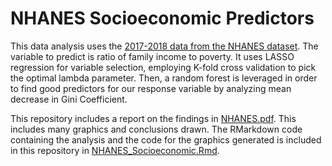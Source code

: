 # NHANES Socioeconomic Predictors

This data analysis uses the [2017-2018 data from the NHANES dataset](https://github.com/micdwill/NHANES-Socioeconomic-Predictors/blob/master/DEMO_J.XPT).
The variable to predict is ratio of family income to poverty. It uses LASSO regression for variable selection, employing K-fold cross validation to pick the 
optimal lambda parameter. Then, a random forest is leveraged in order to find good predictors for our response variable by analyzing mean decrease in Gini 
Coefficient.

This repository includes a report on the findings in [NHANES.pdf](https://github.com/micdwill/NHANES-Socioeconomic-Predictors/blob/master/NHANES.pdf). This includes many graphics and conclusions drawn. The RMarkdown code containing the analysis and the code for the graphics generated is included in this 
repository in [NHANES_Socioeconomic.Rmd](https://github.com/micdwill/NHANES-Socioeconomic-Predictors/blob/master/NHANES_Socioeconomic.Rmd).

